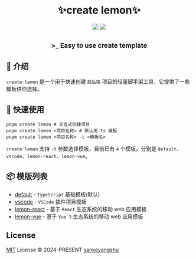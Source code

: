 <h1 align="center">✨create lemon✨</h1>

<p align="center">
    <a href="https://www.npmjs.com/package/create-lemon"><img src="https://img.shields.io/npm/dm/create-lemon?colorA=363a4f&colorB=f5a97f&style=for-the-badge"></a>
    <a href="https://www.npmjs.com/package/create-lemon"><img src="https://img.shields.io/npm/v/create-lemon?colorA=363a4f&colorB=a6da95&style=for-the-badge"></a>
</p>

<h2 align="center">
<sub>>_ Easy to use create template</sub>
</h2>

## 📖 介绍

`create-lemon` 是一个用于快速创建 `前后端` 项目的轻量脚手架工具，它提供了一些模板供你选择。

## 🚤 快速使用

```shell
pnpm create lemon # 交互式创建项目
pnpm create lemon <项目名称> # 默认用 ts 模板
pnpm create lemon <项目名称> -t <模板名>
```

`create lemon` 支持 `-t` 参数选择模板，目前已有 `4` 个模板，分别是 `default`、`vscode`、`lemon-react`、`lemon-vue`。

## 📦 模版列表

- [default](https://github.com/sankeyangshu/starter-template-ts) - `TypeScript` 基础模板(默认)
- [vscode](https://github.com/sankeyangshu/starter-template-vscode) - `VSCode` 插件项目模板
- [lemon-react](https://github.com/sankeyangshu/lemon-template-react) - 基于 `React` 生态系统的移动 web 应用模板
- [lemon-vue](https://github.com/sankeyangshu/lemon-template-vue) - 基于 `Vue 3` 生态系统的移动 web 应用模板

## License

[MIT](./LICENSE) License © 2024-PRESENT [sankeyangshu](https://github.com/sankeyangshu)
